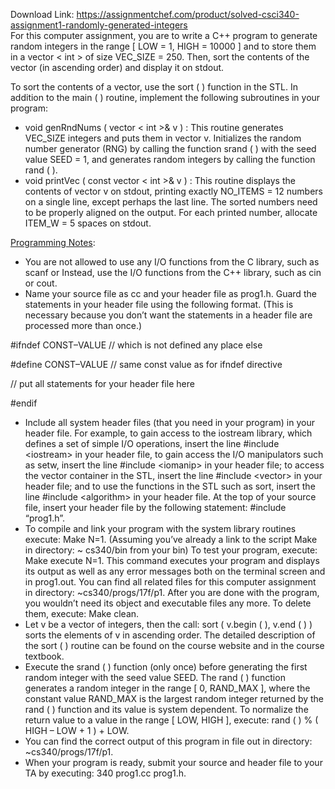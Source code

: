 Download Link: https://assignmentchef.com/product/solved-csci340-assignment1-randomly-generated-integers
<br>
For this computer assignment, you are to write a C++ program to generate random integers in the range [ LOW = 1, HIGH = 10000 ] and to store them in a vector &lt; int &gt; of size VEC_SIZE = 250. Then, sort the contents of the vector (in ascending order) and display it on stdout.

To sort the contents of a vector, use the sort ( ) function in the STL. In addition to the main ( ) routine, implement the following subroutines in your program:

<ul>

 <li>void genRndNums ( vector &lt; int &gt;&amp; v ) : This routine generates VEC_SIZE integers and puts them in vector v. Initializes the random number generator (RNG) by calling the function srand ( ) with the seed value SEED = 1, and generates random integers by calling the function rand ( ).</li>

 <li>void printVec ( const vector &lt; int &gt;&amp; v ) : This routine displays the contents of vector v on stdout, printing exactly NO_ITEMS = 12 numbers on a single line, except perhaps the last line. The sorted numbers need to be properly aligned on the output. For each printed number, allocate ITEM_W = 5 spaces on stdout.</li>

</ul>

<u>Programming Notes</u>:

<ul>

 <li>You are not allowed to use any I/O functions from the C library, such as scanf or Instead, use the I/O functions from the C++ library, such as cin or cout.</li>

 <li>Name your source file as cc and your header file as prog1.h. Guard the statements in your header file using the following format. (This is necessary because you don’t want the statements in a header file are processed more than once.)</li>

</ul>

#ifndef CONST–VALUE  // which is not defined any place else

#define CONST–VALUE // same const value as for ifndef directive

// put all statements for your header file here

#endif

<ul>

 <li>Include all system header files (that you need in your program) in your header file. For example, to gain access to the iostream library, which defines a set of simple I/O operations, insert the line #include &lt;iostream&gt; in your header file, to gain access the I/O manipulators such as setw, insert the line #include &lt;iomanip&gt; in your header file; to access the vector container in the STL, insert the line #include &lt;vector&gt; in your header file; and to use the functions in the STL such as sort, insert the line #include &lt;algorithm&gt; in your header file. At the top of your source file, insert your header file by the following statement: #include “prog1.h”.</li>

 <li>To compile and link your program with the system library routines execute: Make N=1. (Assuming you’ve already a link to the script Make in directory: ~ cs340/bin from your bin) To test your program, execute: Make execute N=1. This command executes your program and displays its output as well as any error messages both on the terminal screen and in prog1.out. You can find all related files for this computer assignment in directory: ~cs340/progs/17f/p1. After you are done with the program, you wouldn’t need its object and executable files any more. To delete them, execute: Make clean.</li>

 <li>Let v be a vector of integers, then the call: sort ( v.begin ( ), v.end ( ) ) sorts the elements of v in ascending order. The detailed description of the sort ( ) routine can be found on the course website and in the course textbook.</li>

 <li>Execute the srand ( ) function (only once) before generating the first random integer with the seed value SEED. The rand ( ) function generates a random integer in the range [ 0, RAND_MAX ], where the constant value RAND_MAX is the largest random integer returned by the rand ( ) function and its value is system dependent. To normalize the return value to a value in the range [ LOW, HIGH ], execute: rand ( ) % ( HIGH – LOW + 1 ) + LOW.</li>

 <li>You can find the correct output of this program in file out in directory: ~cs340/progs/17f/p1.</li>

 <li>When your program is ready, submit your source and header file to your TA by executing: 340 prog1.cc prog1.h.</li>

</ul>


